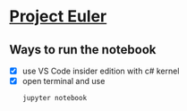 # [Project Euler](Project_Euler.md)
## Ways to run the notebook
- [x] use VS Code insider edition with c# kernel 
- [x] open terminal and use 
    ```
    jupyter notebook
    ```
